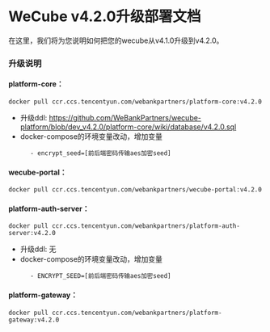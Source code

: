 # WeCube v4.2.0升级部署文档

在这里，我们将为您说明如何把您的wecube从v4.1.0升级到v4.2.0。

### 升级说明

#### platform-core：   
```
docker pull ccr.ccs.tencentyun.com/webankpartners/platform-core:v4.2.0
```
- 升级ddl: https://github.com/WeBankPartners/wecube-platform/blob/dev_v4.2.0/platform-core/wiki/database/v4.2.0.sql
- docker-compose的环境变量改动，增加变量
```
      - encrypt_seed=[前后端密码传输aes加密seed]
```

#### wecube-portal：
```
docker pull ccr.ccs.tencentyun.com/webankpartners/wecube-portal:v4.2.0
```

#### platform-auth-server：
```
docker pull ccr.ccs.tencentyun.com/webankpartners/platform-auth-server:v4.2.0
```
- 升级ddl: 无
- docker-compose的环境变量改动，增加变量
```
      - ENCRYPT_SEED=[前后端密码传输aes加密seed]
```

#### platform-gateway：
```
docker pull ccr.ccs.tencentyun.com/webankpartners/platform-gateway:v4.2.0
```
